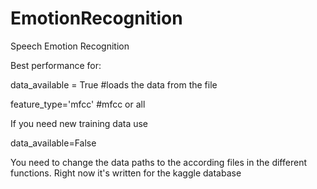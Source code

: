 # EmotionRecognition
Speech Emotion Recognition

Best performance for:

data_available = True   #loads the data from the file

feature_type='mfcc'     #mfcc or all



If you need new training data use

data_available=False 



You need to change the data paths to the according files in the different functions. Right now it's written for the kaggle database




